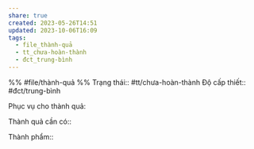 ```yaml
---
share: true
created: 2023-05-26T14:51
updated: 2023-10-06T16:09
tags:
  - file_thành-quả
  - tt_chưa-hoàn-thành
  - đct_trung-bình
---
```


%%
#file/thành-quả
%%
Trạng thái:: #tt/chưa-hoàn-thành
Độ cấp thiết:: #đct/trung-bình

Phục vụ cho thành quả:

Thành quả cần có:: 

Thành phẩm::
